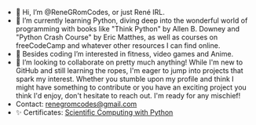 - 👋 Hi, I’m @ReneGRomCodes, or just René IRL.
- 🌱 I’m currently learning Python, diving deep into the wonderful world of programming with books like "Think Python" by Allen B. Downey and "Python Crash Course" by Eric Matthes, as well as courses on freeCodeCamp and whatever other resources
I can find online.
- 👀 Besides coding I’m interested in fitness, video games and Anime.
- 💞️ I’m looking to collaborate on pretty much anything! While I'm new to GitHub and still learning the ropes, I'm eager to jump into projects that spark my interest. Whether you stumble upon my profile and think I might have something to contribute
or you have an exciting project you think I'd enjoy, don't hesitate to reach out. I'm ready for any mischief!
- Contact: renegromcodes@gmail.com
- ✨ Certificates: [Scientific Computing with Python](https://www.freecodecamp.org/certification/fccae01e4e9-7e68-4c11-9273-e8a4d973e2c1/scientific-computing-with-python-v7)

<!---
ReneGRomCodes/ReneGRomCodes is a ✨ special ✨ repository because its `README.md` (this file) appears on your GitHub profile.
You can click the Preview link to take a look at your changes.
--->
